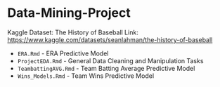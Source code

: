 # Data-Mining-Project

Kaggle Dataset: The History of Baseball
Link: https://www.kaggle.com/datasets/seanlahman/the-history-of-baseball 

  - `ERA.Rmd` - ERA Predictive Model
  - `ProjectEDA.Rmd` - General Data Cleaning and Manipulation Tasks
  - `TeambattingAVG.Rmd` - Team Batting Average Predictive Model
  - `Wins_Models.Rmd` - Team Wins Predictive Model
